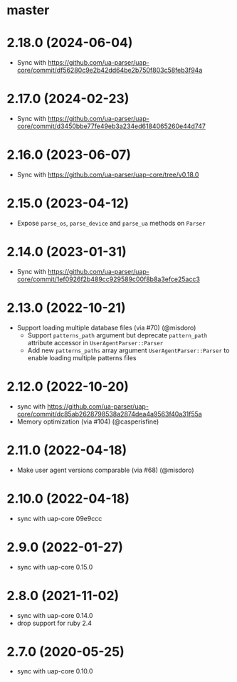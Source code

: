 # master

# 2.18.0 (2024-06-04)
  * Sync with https://github.com/ua-parser/uap-core/commit/df56280c9e2b42dd64be2b750f803c58feb3f94a

# 2.17.0 (2024-02-23)
  * Sync with https://github.com/ua-parser/uap-core/commit/d3450bbe77fe49eb3a234ed6184065260e44d747

# 2.16.0 (2023-06-07)
  * Sync with https://github.com/ua-parser/uap-core/tree/v0.18.0

# 2.15.0 (2023-04-12)
 * Expose `parse_os`, `parse_device` and `parse_ua` methods on `Parser`

# 2.14.0 (2023-01-31)
  * Sync with https://github.com/ua-parser/uap-core/commit/1ef0926f2b489cc929589c00f8b8a3efce25acc3

# 2.13.0 (2022-10-21)
  * Support loading multiple database files (via #70) (@misdoro)
    * Support `patterns_path` argument but deprecate `pattern_path` attribute accessor
      in `UserAgentParser::Parser`
    * Add new `patterns_paths` array argument `UserAgentParser::Parser` to enable loading
      multiple patterns files

# 2.12.0 (2022-10-20)

  * sync with https://github.com/ua-parser/uap-core/commit/dc85ab2628798538a2874dea4a9563f40a31f55a
  * Memory optimization (via #104) (@casperisfine)

# 2.11.0 (2022-04-18)
  * Make user agent versions comparable (via #68) (@misdoro)

# 2.10.0 (2022-04-18)
  * sync with uap-core 09e9ccc

# 2.9.0 (2022-01-27)
  * sync with uap-core 0.15.0

# 2.8.0 (2021-11-02)
  * sync with uap-core 0.14.0
  * drop support for ruby 2.4

# 2.7.0 (2020-05-25)
  * sync with uap-core 0.10.0
